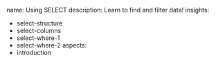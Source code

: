 name: Using SELECT
description: Learn to find and filter data!
insights:
  - select-structure
  - select-columns
  - select-where-1
  - select-where-2
aspects:
  - introduction
